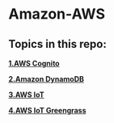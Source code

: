 # Amazon-AWS

## Topics in this repo:

**[1.AWS Cognito](https://github.com/ShubhamJagtap2000/Amazon-AWS/tree/main/Cognito)**

**[2.Amazon DynamoDB](https://github.com/ShubhamJagtap2000/Amazon-AWS/tree/main/AWS%20Dynamo%20DB)**

**[3.AWS IoT](https://github.com/ShubhamJagtap2000/Amazon-AWS/tree/main/AWS%20IoT)**

**[4.AWS IoT Greengrass](https://github.com/ShubhamJagtap2000/Amazon-AWS/tree/main/AWS%20IoT%20Greengrass)**
